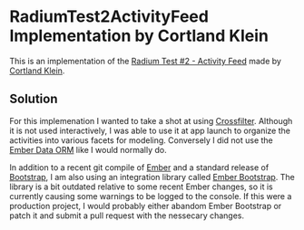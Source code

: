 RadiumTest2ActivityFeed Implementation by Cortland Klein
========================================================

This is an implementation of the [Radium Test #2 - Activity Feed](https://gist.github.com/7599832dee51d15633af) made by [Cortland Klein](http://pixelcort.com/).

Solution
--------

For this implemenation I wanted to take a shot at using [Crossfilter](https://gist.github.com/7599832dee51d15633af). Although it is not used interactively, I was able to use it at app launch to organize the activities into various facets for modeling. Conversely I did not use the [Ember Data ORM](https://github.com/emberjs/data) like I would normally do.

In addition to a recent git compile of [Ember](https://github.com/emberjs/ember.js) and a standard release of [Bootstrap](http://twitter.github.com/bootstrap/), I am also using an integration library called [Ember Bootstrap](https://github.com/jzajpt/ember-bootstrap). The library is a bit outdated relative to some recent Ember changes, so it is currently causing some warnings to be logged to the console. If this were a production project, I would probably either abandom Ember Bootstrap or patch it and submit a pull request with the nessecary changes.

